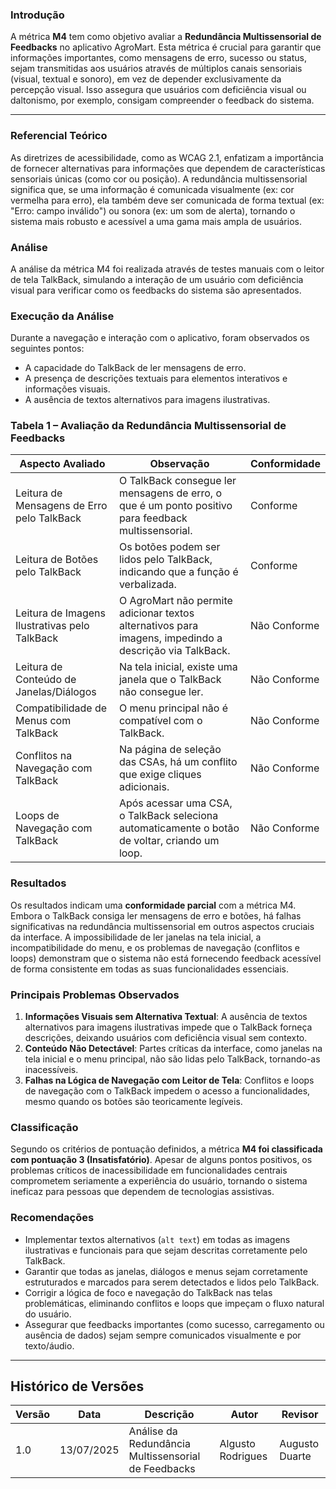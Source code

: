 ### Introdução

A métrica **M4** tem como objetivo avaliar a **Redundância Multissensorial de Feedbacks** no aplicativo AgroMart. Esta métrica é crucial para garantir que informações importantes, como mensagens de erro, sucesso ou status, sejam transmitidas aos usuários através de múltiplos canais sensoriais (visual, textual e sonoro), em vez de depender exclusivamente da percepção visual. Isso assegura que usuários com deficiência visual ou daltonismo, por exemplo, consigam compreender o feedback do sistema.

---

### Referencial Teórico

As diretrizes de acessibilidade, como as WCAG 2.1, enfatizam a importância de fornecer alternativas para informações que dependem de características sensoriais únicas (como cor ou posição). A redundância multissensorial significa que, se uma informação é comunicada visualmente (ex: cor vermelha para erro), ela também deve ser comunicada de forma textual (ex: "Erro: campo inválido") ou sonora (ex: um som de alerta), tornando o sistema mais robusto e acessível a uma gama mais ampla de usuários.

### Análise

A análise da métrica M4 foi realizada através de testes manuais com o leitor de tela TalkBack, simulando a interação de um usuário com deficiência visual para verificar como os feedbacks do sistema são apresentados.

### Execução da Análise

Durante a navegação e interação com o aplicativo, foram observados os seguintes pontos:
-   A capacidade do TalkBack de ler mensagens de erro.
-   A presença de descrições textuais para elementos interativos e informações visuais.
-   A ausência de textos alternativos para imagens ilustrativas.

### Tabela 1 – Avaliação da Redundância Multissensorial de Feedbacks

| Aspecto Avaliado                                | Observação                                                                                                | Conformidade |
|-------------------------------------------------|-----------------------------------------------------------------------------------------------------------|--------------|
| Leitura de Mensagens de Erro pelo TalkBack      | O TalkBack consegue ler mensagens de erro, o que é um ponto positivo para feedback multissensorial. | Conforme     |
| Leitura de Botões pelo TalkBack                 | Os botões podem ser lidos pelo TalkBack, indicando que a função é verbalizada.                  | Conforme     |
| Leitura de Imagens Ilustrativas pelo TalkBack   | O AgroMart não permite adicionar textos alternativos para imagens, impedindo a descrição via TalkBack. | Não Conforme |
| Leitura de Conteúdo de Janelas/Diálogos         | Na tela inicial, existe uma janela que o TalkBack não consegue ler.                              | Não Conforme |
| Compatibilidade de Menus com TalkBack           | O menu principal não é compatível com o TalkBack.                                             | Não Conforme |
| Conflitos na Navegação com TalkBack             | Na página de seleção das CSAs, há um conflito que exige cliques adicionais.                     | Não Conforme |
| Loops de Navegação com TalkBack                 | Após acessar uma CSA, o TalkBack seleciona automaticamente o botão de voltar, criando um loop.    | Não Conforme |

### Resultados

Os resultados indicam uma **conformidade parcial** com a métrica M4. Embora o TalkBack consiga ler mensagens de erro e botões, há falhas significativas na redundância multissensorial em outros aspectos cruciais da interface. A impossibilidade de ler janelas na tela inicial, a incompatibilidade do menu, e os problemas de navegação (conflitos e loops) demonstram que o sistema não está fornecendo feedback acessível de forma consistente em todas as suas funcionalidades essenciais.

### Principais Problemas Observados

1.  **Informações Visuais sem Alternativa Textual**: A ausência de textos alternativos para imagens ilustrativas impede que o TalkBack forneça descrições, deixando usuários com deficiência visual sem contexto.
2.  **Conteúdo Não Detectável**: Partes críticas da interface, como janelas na tela inicial e o menu principal, não são lidas pelo TalkBack, tornando-as inacessíveis.
3.  **Falhas na Lógica de Navegação com Leitor de Tela**: Conflitos e loops de navegação com o TalkBack impedem o acesso a funcionalidades, mesmo quando os botões são teoricamente legíveis.

### Classificação

Segundo os critérios de pontuação definidos, a métrica **M4 foi classificada com pontuação 3 (Insatisfatório)**. Apesar de alguns pontos positivos, os problemas críticos de inacessibilidade em funcionalidades centrais comprometem seriamente a experiência do usuário, tornando o sistema ineficaz para pessoas que dependem de tecnologias assistivas.

### Recomendações

-   Implementar textos alternativos (`alt text`) em todas as imagens ilustrativas e funcionais para que sejam descritas corretamente pelo TalkBack.
-   Garantir que todas as janelas, diálogos e menus sejam corretamente estruturados e marcados para serem detectados e lidos pelo TalkBack.
-   Corrigir a lógica de foco e navegação do TalkBack nas telas problemáticas, eliminando conflitos e loops que impeçam o fluxo natural do usuário.
-   Assegurar que feedbacks importantes (como sucesso, carregamento ou ausência de dados) sejam sempre comunicados visualmente e por texto/áudio.

---

## Histórico de Versões

| Versão | Data       | Descrição                                           | Autor             | Revisor        |
|--------|------------|-----------------------------------------------------|-------------------|----------------|
| 1.0    | 13/07/2025 | Análise da Redundância Multissensorial de Feedbacks | Algusto Rodrigues | Augusto Duarte |